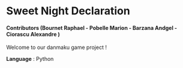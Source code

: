 # Sweet Night Declaration 
#### Contributors (Bournet Raphael - Pobelle Marion - Barzana Andgel - Ciorascu Alexandre )

Welcome to our danmaku game project ! 

**Language** : Python 
